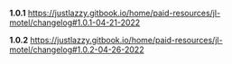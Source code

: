 **1.0.1**
https://justlazzy.gitbook.io/home/paid-resources/jl-motel/changelog#1.0.1-04-21-2022

**1.0.2**
https://justlazzy.gitbook.io/home/paid-resources/jl-motel/changelog#1.0.2-04-26-2022
